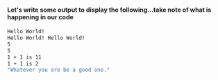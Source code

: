 
#### Let's write some output to display the following...take note of what is happening in our code

```bash
Hello World!
Hello World! Hello World!
5
5
1 + 1 is 11
1 + 1 is 2
"Whatever you are be a good one."
```
